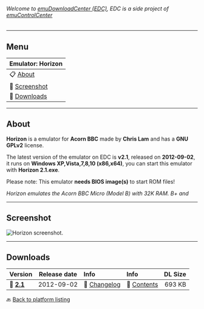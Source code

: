 ###### Welcome to [emuDownloadCenter (EDC)](https://github.com/PhoenixInteractiveNL/emuDownloadCenter/wiki/), EDC is a side project of [emuControlCenter](https://github.com/PhoenixInteractiveNL/emuControlCenter/wiki/)
***
## Menu
| **Emulator: Horizon** |
|:---------|
| :clipboard: [About](#about) |
| :sunrise: [Screenshot](#screenshot) |
| :floppy_disk: [Downloads](#downloads) |
***
## About
**Horizon** is a emulator for **Acorn BBC** made by **Chris Lam** and has a **GNU GPLv2** license.

The latest version of the emulator on EDC is **v2.1**, released on **2012-09-02**, it runs on **Windows XP,Vista,7,8,10 (x86,x64)**, you can start this emulator with **Horizon 2.1.exe**.

Please note: This emulator **needs BIOS image(s)** to start ROM files!

_Horizon emulates the Acorn BBC Micro (Model B) with 32K RAM. B+ and_
***
## Screenshot
![](https://raw.githubusercontent.com/PhoenixInteractiveNL/emuDownloadCenter/master/hooks/horizon/screen.jpg "Horizon screenshot.")
***
## Downloads
| Version  | Release date  | Info       | Info       | DL Size    |
|:---------|:-------------:|:-----------|:-----------|-----------:|
| :floppy_disk: [**2.1**](https://github.com/PhoenixInteractiveNL/edc-repo0002/raw/master/horizon/2.1.7z) | 2012-09-02 | :page_facing_up: [Changelog](https://github.com/PhoenixInteractiveNL/edc-repo0002/blob/master/horizon/2.1_changelog.txt) | :mag_right: [Contents](https://github.com/PhoenixInteractiveNL/edc-repo0002/blob/master/horizon/2.1_contents.txt) | 693 KB |

:back: [Back to platform listing](https://github.com/PhoenixInteractiveNL/emuDownloadCenter/wiki/EDC-Platform-List)
